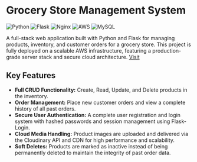# Grocery Store Management System

![Python](https://img.shields.io/badge/python-3.12-blue.svg)
![Flask](https://img.shields.io/badge/flask-%23000.svg?style=for-the-badge&logo=flask&logoColor=white)
![Nginx](https://img.shields.io/badge/nginx-%23009639.svg?style=for-the-badge&logo=nginx&logoColor=white)
![AWS](https://img.shields.io/badge/AWS-%23FF9900.svg?style=for-the-badge&logo=amazon-aws&logoColor=white)
![MySQL](https://img.shields.io/badge/mysql-%2300f.svg?style=for-the-badge&logo=mysql&logoColor=white)

A full-stack web application built with Python and Flask for managing products, inventory, and customer orders for a grocery store. This project is fully deployed on a scalable AWS infrastructure, featuring a production-grade server stack and secure cloud architecture.
[Visit](https://16.171.171.71/)

## Key Features

* **Full CRUD Functionality:** Create, Read, Update, and Delete products in the inventory.
* **Order Management:** Place new customer orders and view a complete history of all past orders.
* **Secure User Authentication:** A complete user registration and login system with hashed passwords and session management using Flask-Login.
* **Cloud Media Handling:** Product images are uploaded and delivered via the Cloudinary API and CDN for high performance and scalability.
* **Soft Deletes:** Products are marked as inactive instead of being permanently deleted to maintain the integrity of past order data.
